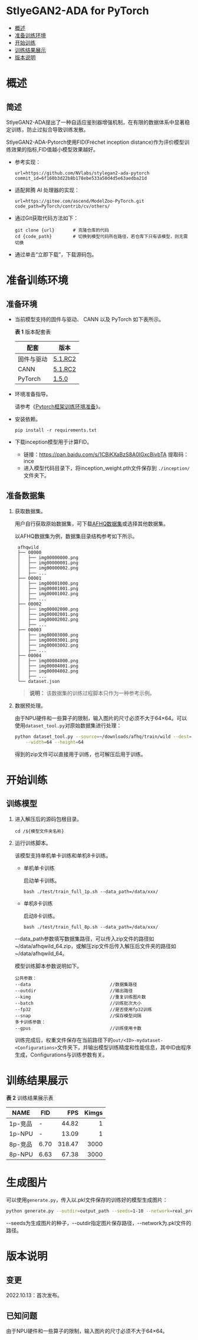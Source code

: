 # StlyeGAN2-ADA for PyTorch

-   [概述](#概述)
-   [准备训练环境](#准备训练环境)
-   [开始训练](#开始训练)
-   [训练结果展示](#训练结果展示)
-   [版本说明](#版本说明)



# 概述

## 简述

StlyeGAN2-ADA提出了一种自适应鉴别器增强机制，在有限的数据体系中显著稳定训练，防止过拟合导致训练发散。

StlyeGAN2-ADA-Pytorch使用FID(Fréchet inception distance)作为评价模型训练效果的指标,FID值越小模型效果越好。

- 参考实现：

  ```
  url=https://github.com/NVlabs/stylegan2-ada-pytorch
  commit_id=6f160b3d22b8b178ebe533a50d4d5e63aedba21d
  ```

- 适配昇腾 AI 处理器的实现：

  ```
  url=https://gitee.com/ascend/ModelZoo-PyTorch.git
  code_path=PyTorch/contrib/cv/others/
  ```
  
- 通过Git获取代码方法如下：

  ```
  git clone {url}       # 克隆仓库的代码
  cd {code_path}        # 切换到模型代码所在路径，若仓库下只有该模型，则无需切换
  ```
  
- 通过单击“立即下载”，下载源码包。

# 准备训练环境

## 准备环境

- 当前模型支持的固件与驱动、 CANN 以及 PyTorch 如下表所示。

  **表 1**  版本配套表

  | 配套       | 版本                                                         |
  | ---------- | ------------------------------------------------------------ |
  | 固件与驱动 | [5.1.RC2](https://www.hiascend.com/hardware/firmware-drivers?tag=commercial) |
  | CANN       | [5.1.RC2](https://www.hiascend.com/software/cann/commercial?version=5.1.RC2) |
  | PyTorch    | [1.5.0](https://gitee.com/ascend/pytorch/tree/v1.5.0/) |

- 环境准备指导。

  请参考《[Pytorch框架训练环境准备](https://www.hiascend.com/document/detail/zh/ModelZoo/pytorchframework/ptes)》。
  
- 安装依赖。

  ```
  pip install -r requirements.txt
  ```

- 下载inception模型用于计算FID。
  - 链接：https://pan.baidu.com/s/1CBiKXaBzS8A0IGxcBivbTA 提取码：ince
  - 进入模型代码目录下，将inception_weight.pth文件保存到 `./inception/` 文件夹下。


## 准备数据集

1. 获取数据集。

   用户自行获取原始数据集，可下载[AFHQ数据集](https://github.com/clovaai/stargan-v2/blob/master/README.md#animal-faces-hq-dataset-afhq)或选择其他数据集。

   以AFHQ数据集为例，数据集目录结构参考如下所示。

   ```
    afhqwild
    ├── 00000
    │   ├── img00000000.png
    │   ├── img00000001.png
    │   ├── img00000002.png
    │   ├── ...
    ├── 00001
    │   ├── img00001000.png
    │   ├── img00001001.png
    │   ├── img00001002.png
    │   ├── ...
    ├── 00002
    │   ├── img00002000.png
    │   ├── img00002001.png
    │   ├── img00002002.png
    │   ├── ...
    ├── 00003
    │   ├── img00003000.png
    │   ├── img00003001.png
    │   ├── img00003002.png
    │   ├── ...
    ├── 00004
    │   ├── img00004000.png
    │   ├── img00004001.png
    │   ├── img00004002.png
    │   ├── ...
    └── dataset.json            
   ```
    > **说明：** 
    >该数据集的训练过程脚本只作为一种参考示例。

2. 数据预处理。

   由于NPU硬件和一些算子的限制，输入图片的尺寸必须不大于64×64。可以使用`dataset_tool.py`对原始数据集进行处理：
   ```bash
   python dataset_tool.py --source=~/downloads/afhq/train/wild --dest=~/data/afhqwild_64.zip \
       --width=64 --height=64
   ```
   得到的zip文件可以直接用于训练，也可解压后用于训练。


# 开始训练

## 训练模型

1. 进入解压后的源码包根目录。

   ```
   cd /${模型文件夹名称} 
   ```

2. 运行训练脚本。

   该模型支持单机单卡训练和单机8卡训练。

   - 单机单卡训练

     启动单卡训练。

     ```
     bash ./test/train_full_1p.sh --data_path=/data/xxx/    
     ```

   - 单机8卡训练

     启动8卡训练。

     ```
     bash ./test/train_full_8p.sh --data_path=/data/xxx/   
     ```

   --data\_path参数填写数据集路径，可以传入zip文件的路径如~/data/afhqwild_64.zip，或解压zip文件后传入解压后文件夹的路径如~/data/afhqwild_64。
   
   模型训练脚本参数说明如下。

   ```
   公共参数：
   --data                              //数据集路径
   --outdir                            //输出路径
   --kimg                              //重复训练图片数
   --batch                             //训练批次大小
   --fp32                              //是否使用fp32训练
   --snap                              //保存模型间隔
   多卡训练参数：
   --gpus                              //训练使用卡数
   ```

   训练完成后，权重文件保存在当前路径下的`out/<ID>-mydataset-<Configurations>`文件夹下，并输出模型训练精度和性能信息，其中ID由程序生成，Configurations与训练参数有关。

# 训练结果展示

**表 2**  训练结果展示表

| NAME    | FID   | FPS | Kimgs   |
| ------- | ----- | ---: | ------: |
| 1p-竞品 | -     |  44.82| 1 |
| 1p-NPU  | -     |  13.09 | 1 |
| 8p-竞品 | 6.70  | 318.47 | 3000 |
| 8p-NPU  | 6.63 | 67.38 | 3000 |


# 生成图片

可以使用`generate.py`，传入以.pkl文件保存的训练好的模型生成图片：

```bash
python generate.py --outdir=output_path --seeds=1-10 --network=real_pre_train_model_path
```

--seeds为生成图片的种子，--outdir指定图片保存路径，--network为.pkl文件的路径。

# 版本说明

## 变更

2022.10.13：首次发布。

## 已知问题

由于NPU硬件和一些算子的限制，输入图片的尺寸必须不大于64×64。
